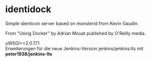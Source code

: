 identidock
==========

Simple identicon server based on monsterid from Kevin Gaudin.

From "Using Docker" by Adrian Mouat published by O'Reilly media.

uWSGI==2.0.17.1  
Erweiterungen für die neue Jenkins-Version jenkins/jenkins:lts mit **peter1938/jenkins-lts**  

